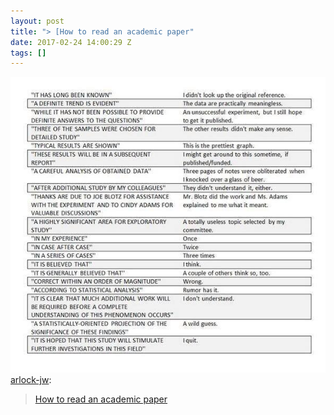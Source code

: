 ```yaml
---
layout: post
title: "> [How to read an academic paper"
date: 2017-02-24 14:00:29 Z
tags: []
---
```

![](/media/2017/02/157651301387.jpg)
[arlock-jw](http://arlock-jw.tumblr.com/post/143560663069):

> [How to read an academic paper](http://arlockjw.wordpress.com/2016/04/29/how-to-read-an-academic-paper)
